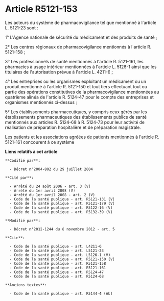 # Article R5121-153

Les acteurs du système de pharmacovigilance tel que mentionné à l'article L. 5121-23 sont : 

1° L'Agence nationale de sécurité du médicament et des produits de santé ; 

2° Les centres régionaux de pharmacovigilance mentionnés à l'article R. 5121-158 ; 

3° Les professionnels de santé mentionnés à l'article R. 5121-161, les pharmacies à usage intérieur mentionnées à l'article
L. 5126-1 ainsi que les titulaires de l'autorisation prévue à l'article L. 4211-6 ; 

4° Les entreprises ou les organismes exploitant un médicament ou un produit mentionné à l'article R. 5121-150 et tout tiers
effectuant tout ou partie des opérations constitutives de la pharmacovigilance mentionnées au quatrième alinéa de l'article
R. 5124-47 pour le compte des entreprises et organismes mentionnés ci-dessus ; 

5° Les établissements pharmaceutiques, y compris ceux gérés par les établissements pharmaceutiques des établissements publics
de santé mentionnés aux articles R. 5124-68 à R. 5124-73 pour leur activité de réalisation de préparation hospitalière et de
préparation magistrale. 

Les patients et les associations agréées de patients mentionnés à l'article R. 5121-161 concourent à ce système

**Liens relatifs à cet article**

	**Codifié par**:

	  - Décret n°2004-802 du 29 juillet 2004

	**Cité par**:

	  - Arrêté du 24 août 2006 - art. 3 (V)
	  - Arrêté du 1er avril 2008 (V)
	  - Arrêté du 1er avril 2008 - art. 2 (V)
	  - Code de la santé publique - art. R5121-131 (V)
	  - Code de la santé publique - art. R5121-179 (V)
	  - Code de la santé publique - art. R5122-16 (V)
	  - Code de la santé publique - art. R5132-39 (V)

	**Modifié par**:

	  - Décret n°2012-1244 du 8 novembre 2012 - art. 5

	**Cite**:

	  - Code de la santé publique - art. L4211-6
	  - Code de la santé publique - art. L5121-23
	  - Code de la santé publique - art. L5126-1 (V)
	  - Code de la santé publique - art. R5121-150 (V)
	  - Code de la santé publique - art. R5121-158
	  - Code de la santé publique - art. R5121-161
	  - Code de la santé publique - art. R5124-47
	  - Code de la santé publique - art. R5124-68

	**Anciens textes**:

	  - Code de la santé publique - art. R5144-4 (Ab)
